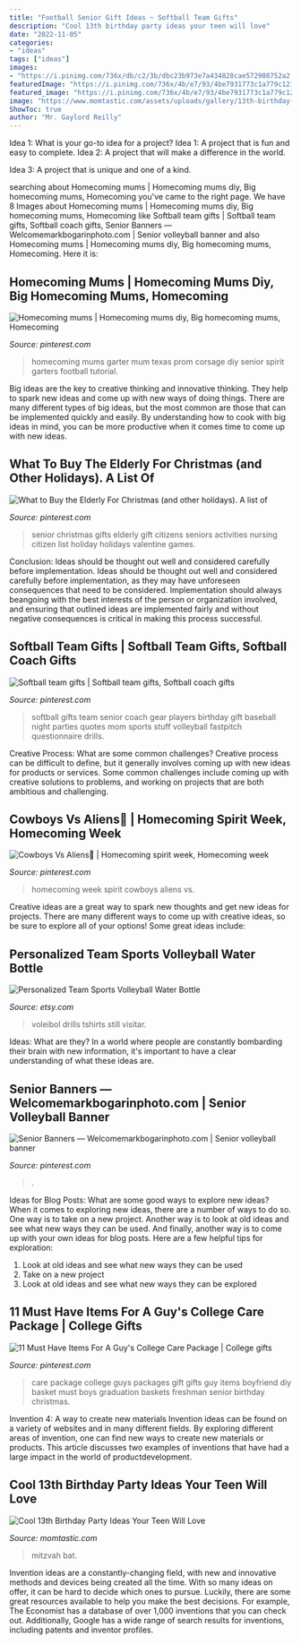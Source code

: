 ```yaml
---
title: "Football Senior Gift Ideas ~ Softball Team Gifts"
description: "Cool 13th birthday party ideas your teen will love"
date: "2022-11-05"
categories:
- "ideas"
tags: ["ideas"]
images:
- "https://i.pinimg.com/736x/db/c2/3b/dbc23b973e7a434828cae572908752a2.jpg"
featuredImage: "https://i.pinimg.com/736x/4b/e7/93/4be7931773c1a779c121de8db6e08376.jpg"
featured_image: "https://i.pinimg.com/736x/4b/e7/93/4be7931773c1a779c121de8db6e08376.jpg"
image: "https://www.momtastic.com/assets/uploads/gallery/13th-birthday-ideas-your-teen-will-love/13th-birthday-party-ideas-teens-5-painter-art.jpg"
ShowToc: true
author: "Mr. Gaylord Reilly"
---
```



Idea 1: What is your go-to idea for a project?
Idea 1: A project that is fun and easy to complete.
Idea 2: A project that will make a difference in the world.

Idea 3: A project that is unique and one of a kind.

	

		
searching about Homecoming mums | Homecoming mums diy, Big homecoming mums, Homecoming you've came to the right page. We have 8 Images about Homecoming mums | Homecoming mums diy, Big homecoming mums, Homecoming like Softball team gifts | Softball team gifts, Softball coach gifts, Senior Banners — Welcomemarkbogarinphoto.com | Senior volleyball banner and also Homecoming mums | Homecoming mums diy, Big homecoming mums, Homecoming. Here it is:
		
    
## Homecoming Mums | Homecoming Mums Diy, Big Homecoming Mums, Homecoming

<img loading=lazy src="https://i.pinimg.com/736x/45/62/af/4562afc18cdc0f419f445ed1f8436497.jpg" onerror="this.onerror=null;this.src='https://tse4.mm.bing.net/th?id=OIP.DSGWtj7lFbVkVPHhKdFg7AHaNL&amp;pid=15.1';" alt="Homecoming mums | Homecoming mums diy, Big homecoming mums, Homecoming">

_Source: pinterest.com_

>homecoming mums garter mum texas prom corsage diy senior spirit garters football tutorial. 

	

Big ideas are the key to creative thinking and innovative thinking. They help to spark new ideas and come up with new ways of doing things. There are many different types of big ideas, but the most common are those that can be implemented quickly and easily. By understanding how to cook with big ideas in mind, you can be more productive when it comes time to come up with new ideas.

    
## What To Buy The Elderly For Christmas (and Other Holidays). A List Of

<img loading=lazy src="https://i.pinimg.com/736x/db/c2/3b/dbc23b973e7a434828cae572908752a2.jpg" onerror="this.onerror=null;this.src='https://tse3.mm.bing.net/th?id=OIP.PoD-XfM_SNyvav6jnxlLVQAAAA&amp;pid=15.1';" alt="What to Buy the Elderly For Christmas (and other holidays). A list of">

_Source: pinterest.com_

>senior christmas gifts elderly gift citizens seniors activities nursing citizen list holiday holidays valentine games. 

	

Conclusion: Ideas should be thought out well and considered carefully before implementation.
Ideas should be thought out well and considered carefully before implementation, as they may have unforeseen consequences that need to be considered. Implementation should always beangoing with the best interests of the person or organization involved, and ensuring that outlined ideas are implemented fairly and without negative consequences is critical in making this process successful.

    
## Softball Team Gifts | Softball Team Gifts, Softball Coach Gifts

<img loading=lazy src="https://i.pinimg.com/736x/26/90/e4/2690e4dbe1b30e98933ec1a536017695.jpg" onerror="this.onerror=null;this.src='https://tse2.mm.bing.net/th?id=OIP.s5S3NxECUlgQmpY4pa_QswHaJ3&amp;pid=15.1';" alt="Softball team gifts | Softball team gifts, Softball coach gifts">

_Source: pinterest.com_

>softball gifts team senior coach gear players birthday gift baseball night parties quotes mom sports stuff volleyball fastpitch questionnaire drills. 

	

Creative Process: What are some common challenges?
Creative process can be difficult to define, but it generally involves coming up with new ideas for products or services. Some common challenges include coming up with creative solutions to problems, and working on projects that are both ambitious and challenging.

    
## Cowboys Vs Aliens🤠 | Homecoming Spirit Week, Homecoming Week

<img loading=lazy src="https://i.pinimg.com/736x/4b/e7/93/4be7931773c1a779c121de8db6e08376.jpg" onerror="this.onerror=null;this.src='https://tse2.mm.bing.net/th?id=OIP.WieBwNKa4P6Ussjd0P-YxgHaJ3&amp;pid=15.1';" alt="Cowboys Vs Aliens🤠 | Homecoming spirit week, Homecoming week">

_Source: pinterest.com_

>homecoming week spirit cowboys aliens vs. 

	

Creative ideas are a great way to spark new thoughts and get new ideas for projects. There are many different ways to come up with creative ideas, so be sure to explore all of your options! Some great ideas include:

    
## Personalized Team Sports Volleyball Water Bottle

<img loading=lazy src="https://img1.etsystatic.com/001/0/6933944/il_570xN.367695697_3vio.jpg" onerror="this.onerror=null;this.src='https://tse2.mm.bing.net/th?id=OIP.HE-_SM1avXE8n1MiR2Tl5wHaJ4&amp;pid=15.1';" alt="Personalized Team Sports Volleyball Water Bottle">

_Source: etsy.com_

>voleibol drills tshirts still visitar. 

	

Ideas: What are they?
In a world where people are constantly bombarding their brain with new information, it's important to have a clear understanding of what these ideas are.

    
## Senior Banners — Welcomemarkbogarinphoto.com | Senior Volleyball Banner

<img loading=lazy src="https://i.pinimg.com/736x/3c/03/24/3c0324bddf4532ddd7ff959e960ff531.jpg" onerror="this.onerror=null;this.src='https://tse4.mm.bing.net/th?id=OIP.pvu26vJJqRLtvQRz1RwRQQHaMV&amp;pid=15.1';" alt="Senior Banners — Welcomemarkbogarinphoto.com | Senior volleyball banner">

_Source: pinterest.com_

>. 

	

Ideas for Blog Posts: What are some good ways to explore new ideas?
When it comes to exploring new ideas, there are a number of ways to do so. One way is to take on a new project. Another way is to look at old ideas and see what new ways they can be used. And finally, another way is to come up with your own ideas for blog posts. Here are a few helpful tips for exploration: 
1. Look at old ideas and see what new ways they can be used
2. Take on a new project
3. Look at old ideas and see what new ways they can be explored  
    
## 11 Must Have Items For A Guy&#039;s College Care Package | College Gifts

<img loading=lazy src="https://i.pinimg.com/736x/c1/bb/2e/c1bb2e0d78a9c0222e8a12be15df0702--college-care-packages-for-boyfriend-college-care-package-for-guys-freshman-year.jpg" onerror="this.onerror=null;this.src='https://tse3.mm.bing.net/th?id=OIP.Q6zQOwax2_rTQ-FJfkfgqgHaKl&amp;pid=15.1';" alt="11 Must Have Items For A Guy&#039;s College Care Package | College gifts">

_Source: pinterest.com_

>care package college guys packages gift gifts guy items boyfriend diy basket must boys graduation baskets freshman senior birthday christmas. 

	

Invention 4: A way to create new materials
Invention ideas can be found on a variety of websites and in many different fields. By exploring different areas of invention, one can find new ways to create new materials or products. This article discusses two examples of inventions that have had a large impact in the world of productdevelopment.

    
## Cool 13th Birthday Party Ideas Your Teen Will Love

<img loading=lazy src="https://www.momtastic.com/assets/uploads/gallery/13th-birthday-ideas-your-teen-will-love/13th-birthday-party-ideas-teens-5-painter-art.jpg" onerror="this.onerror=null;this.src='https://tse2.mm.bing.net/th?id=OIP.WJsA38APmYrAJYMdobRJBwHaLH&amp;pid=15.1';" alt="Cool 13th Birthday Party Ideas Your Teen Will Love">

_Source: momtastic.com_

>mitzvah bat. 

	

Invention ideas are a constantly-changing field, with new and innovative methods and devices being created all the time. With so many ideas on offer, it can be hard to decide which ones to pursue. Luckily, there are some great resources available to help you make the best decisions. For example, The Economist has a database of over 1,000 inventions that you can check out. Additionally, Google has a wide range of search results for inventions, including patents and inventor profiles.


